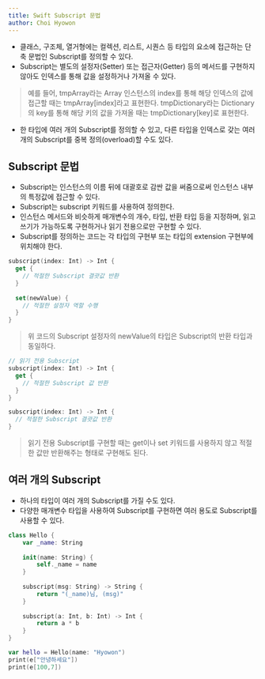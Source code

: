 ```yaml
---
title: Swift Subscript 문법
author: Choi Hyowon
---
```

* 클래스, 구조체, 열거형에는 컬렉션, 리스트, 시퀀스 등 타입의 요소에 접근하는 단축 문법인 Subscript를 정의할 수 있다.
* Subscript는 별도의 설정자(Setter) 또는 접근자(Getter) 등의 메서드를 구현하지 않아도 인덱스를 통해 값을 설정하거나 가져올 수 있다.
> 예를 들어, tmpArray라는 Array 인스턴스의 index를 통해 해당 인덱스의 값에 접근할 때는 tmpArray[index]라고 표현한다.
> tmpDictionary라는 Dictionary의 key를 통해 해당 키의 값을 가져올 때는 tmpDictionary[key]로 표현한다. 
* 한 타입에 여러 개의 Subscript를 정의할 수 있고, 다른 타입을 인덱스로 갖는 여러 개의 Subscript를 중복 정의(overload)할 수도 있다.

## Subscript 문법
* Subscript는 인스턴스의 이름 뒤에 대괄호로 감싼 값을 써줌으로써 인스턴스 내부의 특정값에 접근할 수 있다.
* Subscript는 subscript 키워드를 사용하여 정의한다.
* 인스턴스 메서드와 비슷하게 매개변수의 개수, 타입, 반환 타입 등을 지정하며, 읽고 쓰기가 가능하도록 구현하거나 읽기 전용으로만 구현할 수 있다.
*  Subscript를 정의하는 코드는 각 타입의 구현부 또는 타입의 extension 구현부에 위치해야 한다.

```swift
subscript(index: Int) -> Int {
  get {
    // 적절한 Subscript 결괏값 반환
  }
  
  set(newValue) {
    // 적절한 설정자 역할 수행
  }
}
```
> 위 코드의 Subscript 설정자의 newValue의 타입은 Subscript의 반환 타입과 동일하다.

```swift
// 읽기 전용 Subscript
subscript(index: Int) -> Int {
  get {
    // 적절한 Subscript 값 반환
  }
}

subscript(index: Int) -> Int {
  // 적절한 Subscript 결괏값 반환
}
```
> 읽기 전용 Subscript를 구현할 때는 get이나 set 키워드를 사용하지 않고 적절한 값만 반환해주는 형태로 구현해도 된다.

## 여러 개의 Subscript
* 하나의 타입이 여러 개의 Subscript를 가질 수도 있다.
* 다양한 매개변수 타입을 사용하여 Subscript를 구현하면 여러 용도로 Subscript를 사용할 수 있다.

```swift
class Hello {
    var _name: String
    
    init(name: String) {
        self._name = name
    }
    
    subscript(msg: String) -> String {
        return "(_name)님, (msg)"
    }
    
    subscript(a: Int, b: Int) -> Int {
        return a * b
    }
}

var hello = Hello(name: "Hyowon")
print(e["안녕하세요"])
print(e[100,7])
```